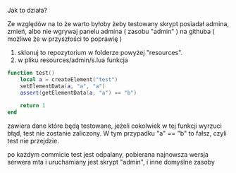 Jak to działa?

Ze względów na to że warto byłoby żeby testowany skrypt posiadał admina, zmień, albo nie wgrywaj panelu admina ( zasobu "admin" ) na githuba ( możliwe że w przyszłości to poprawię )

1. sklonuj to repozytorium w folderze powyżej "resources".
2. w pliku resources/admin/s.lua
funkcja
```lua
function test()
    local a = createElement("test")
    setElementData(a, "a", "a")
    assert(getElementData(a, "a") == "b")
    
    return 1
end
```
zawiera dane które będą testowane, jeżeli cokolwiek w tej funkcji wyrzuci błąd, test nie zostanie zaliczony.
W tym przypadku "a" == "b" to fałsz, czyli test nie przejdzie.

po każdym commicie test jest odpalany, pobierana najnowsza wersja serwera mta i uruchamiany jest skrypt "admin", i inne domyślne zasoby
